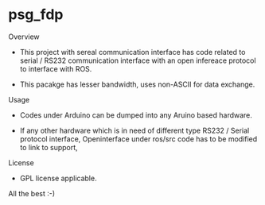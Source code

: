 # psg_fdp

Overview

- This project with sereal communication interface has code related to serial / RS232 communication interface with an open infereace protocol to interface with ROS. 

- This pacakge has lesser bandwidth, uses non-ASCII for data exchange.

Usage

- Codes under Arduino can be dumped into any Aruino based hardware.

- If any other hardware which is in need of different type RS232 / Serial protocol interface, Openinterface under ros/src code has to be modified to link to support,

License

- GPL license applicable.


All the best :-)
